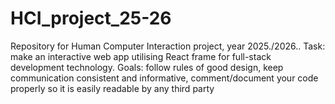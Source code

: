 # HCI_project_25-26
Repository for Human Computer Interaction project, year 2025./2026.. Task: make an interactive web app utilising React frame for full-stack development technology. Goals: follow rules of good design, keep communication consistent and informative, comment/document your code properly so it is easily readable by any third party
